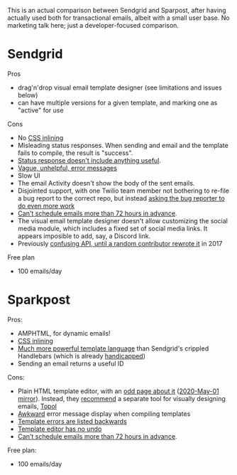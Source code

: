 This is an actual comparison between Sendgrid and Sparpost, after having actually used both for transactional emails, albeit with a small user base. No marketing talk here; just a developer-focused comparison.

# Sendgrid

Pros
+ drag'n'drop visual email template designer (see limitations and issues below)
+ can have multiple versions for a given template, and marking one as "active" for use

Cons
- No [CSS inlining](https://github.com/sendgrid/sendgrid-nodejs/issues/199#issuecomment-621934265)
- Misleading status responses. When sending and email and the template fails to compile, the result is "success".
- [Status response doesn't include anything useful](https://github.com/sendgrid/sendgrid-nodejs/issues/1109).
- [Vague, unhelpful, error messages](https://github.com/sendgrid/docs/issues/5963)
- Slow UI
- The email Activity doesn't show the body of the sent emails.
- Disjointed support, with one Twilio team member not bothering to re-file a bug report to the correct repo, but instead [asking the bug reporter to do even more work](https://github.com/sendgrid/sendgrid-nodejs/issues/1096#issuecomment-615265177)
- [Can't schedule emails more than 72 hours in advance](https://github.com/sendgrid/sendgrid-nodejs/issues/166#issuecomment-255521853).
- The visual email template designer doesn't allow customizing the social media module, which includes a fixed set of social media links. It appears imposible to add, say, a Discord link.
- Previously [confusing API, until a random contributor rewrote it](https://github.com/sendgrid/sendgrid-nodejs/pull/378#issuecomment-291633854) in 2017

Free plan
- 100 emails/day

# Sparkpost

Pros:
* AMPHTML, for dynamic emails!
* [CSS inlining](https://www.sparkpost.com/blog/automatic-css-inlining-sparkpost/)
* [Much more powerful template language](https://developers.sparkpost.com/api/template-language/) than Sendgrid's crippled Handlebars (which is already [handicapped](https://stackoverflow.com/questions/8853396/logical-operator-in-a-handlebars-js-if-conditional#comment41160929_9405113))
* Sending an email returns a useful ID

Cons:
- Plain HTML template editor, with an [odd page about it](https://www.sparkpost.com/template-editor/) ([2020-May-01 mirror](https://web.archive.org/web/20200501060248/https://www.sparkpost.com/template-editor/)). Instead, they [recommend](https://www.sparkpost.com/blog/topol-html-email-templates/) a separate tool for visually designing emails, [Topol](https://topol.io/)
- [Awkward](https://github.com/SparkPost/developers.sparkpost.com/issues/376) error message display when compiling templates
- [Template errors are listed backwards](https://github.com/SparkPost/developers.sparkpost.com/issues/377)
- [Template editor has no undo](https://github.com/SparkPost/developers.sparkpost.com/issues/378)
- [Can't schedule emails more than 72 hours in advance](https://developers.sparkpost.com/api/transmissions/#transmissions-post-schedule-a-transmission).

Free plan:
- 100 emails/day
